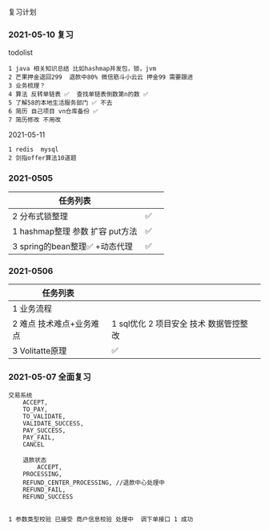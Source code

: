 复习计划

### 2021-05-10 复习

todolist

```
1 java 相关知识总结 比如hashmap并发包，锁，jvm 
2 芒果押金退回299  退款中80% 微信筋斗小云云 押金99 需要跟进 
3 业务梳理？
4 算法 反转单链表 ✅  查找单链表倒数第n的数 ✅
5 了解58的本地生活服务部门 ✅ 不去 
6 简历 自己项目 vn仓库备份 ✅
7 简历修改 不用改
```



2021-05-11

```
1 redis  mysql
2 剑指offer算法10道题
```



### 2021-0505

| 任务列表                         |      |      |
| -------------------------------- | ---- | ---- |
| 2 分布式锁整理                   | ✅    |      |
| 1  hashmap整理 参数 扩容 put方法 | ✅    |      |
| 3 spring的bean整理✅ +动态代理    | ✅    |      |



### 2021-0506

| 任务列表                 |                                           |      |
| ------------------------ | ----------------------------------------- | ---- |
| 1 业务流程               |                                           |      |
| 2 难点 技术难点+业务难点 | 1  sql优化  2  项目安全 技术 数据管控整改 |      |
| 3 Volitatte原理          | ✅                                         |      |



### 2021-05-07 全面复习

```
交易系统
	ACCEPT,
	TO_PAY,
	TO_VALIDATE,
	VALIDATE_SUCCESS,
	PAY_SUCCESS,
	PAY_FAIL,
	CANCEL
	
	退款状态
		ACCEPT,
	PROCESSING,
	REFUND_CENTER_PROCESSING, //退款中心处理中
	REFUND_FAIL,
	REFUND_SUCCESS
	
	
1 参数类型校验 已接受 商户信息校验 处理中  调下单接口 1 成功 
	
```




